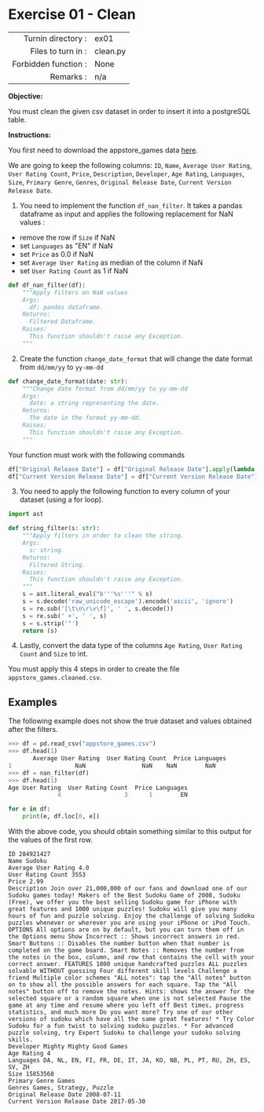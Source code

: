 # Exercise 01 - Clean

|                         |                    |
| -----------------------:| ------------------ |
|   Turnin directory :    |  ex01              |
|   Files to turn in :    |  clean.py          |
|   Forbidden function :  |  None              |
|   Remarks :             |  n/a               |


**Objective:**

You must clean the given csv dataset in order to insert it into a postgreSQL table.

**Instructions:**

You first need to download the appstore_games data [here](https://www.kaggle.com/tristan581/17k-apple-app-store-strategy-games/download).

We are going to keep the following columns: `ID`, `Name`, `Average User Rating`, `User Rating Count`, `Price`, `Description`, `Developer`, `Age Rating`, `Languages`, `Size`, `Primary Genre`, `Genres`, `Original Release Date`, `Current Version Release Date`.

1) You need to implement the function `df_nan_filter`. It takes a pandas dataframe as input and applies the following replacement for NaN values :

* remove the row if `Size` if NaN
* set `Languages` as "EN" if NaN
* set `Price` as 0.0 if NaN
* set `Average User Rating` as median of the column if NaN
* set `User Rating Count` as 1 if NaN

```python
def df_nan_filter(df):
    """Apply filters on NaN values 
    Args:
      df: pandas dataframe.
    Returns:
      Filtered Dataframe.
    Raises:
      This function shouldn't raise any Exception.
    """
```

2) Create the function `change_date_format` that will change the date format from `dd/mm/yy` to `yy-mm-dd`
```python
def change_date_format(date: str):
    """Change date format from dd/mm/yy to yy-mm-dd
    Args:
      date: a string representing the date.
    Returns:
      The date in the format yy-mm-dd.
    Raises:
      This function shouldn't raise any Exception.
    """
```

Your function must work with the following commands

```python
df["Original Release Date"] = df["Original Release Date"].apply(lambda x: change_date_format(x))
df["Current Version Release Date"] = df["Current Version Release Date"].apply(lambda x: change_date_format(x))
```

3) You need to apply the following function to every column of your dataset (using a for loop).

```python
import ast

def string_filter(s: str):
    """Apply filters in order to clean the string.
    Args:
      s: string.
    Returns:
      Filtered String.
    Raises:
      This function shouldn't raise any Exception.
    """
    s = ast.literal_eval("b'''%s'''" % s)
    s = s.decode('raw_unicode_escape').encode('ascii', 'ignore')
    s = re.sub('[\t\n\r\v\f]', ' ', s.decode())
    s = re.sub(' +', ' ', s)
    s = s.strip('"')
    return (s)
```

4) Lastly, convert the data type of the columns `Age Rating`, `User Rating Count` and `Size` to int. 

You must apply this 4 steps in order to create the file `appstore_games.cleaned.csv`.

## Examples

The following example does not show the true dataset and values obtained after the filters.
```python
>>> df = pd.read_csv("appstore_games.csv")
>>> df.head(1)
       Average User Rating  User Rating Count  Price Languages
1                  NaN                NaN    NaN        NaN
>>> df = nan_filter(df)
>>> df.head(1)
Age User Rating  User Rating Count  Price Languages
              4                  3      1        EN
```

```python
for e in df:
    print(e, df.loc[0, e])
```
With the above code, you should obtain something similar to this output for the values of the first row.

```
ID 284921427
Name Sudoku
Average User Rating 4.0
User Rating Count 3553
Price 2.99
Description Join over 21,000,000 of our fans and download one of our Sudoku games today! Makers of the Best Sudoku Game of 2008, Sudoku (Free), we offer you the best selling Sudoku game for iPhone with great features and 1000 unique puzzles! Sudoku will give you many hours of fun and puzzle solving. Enjoy the challenge of solving Sudoku puzzles whenever or wherever you are using your iPhone or iPod Touch. OPTIONS All options are on by default, but you can turn them off in the Options menu Show Incorrect :: Shows incorrect answers in red. Smart Buttons :: Disables the number button when that number is completed on the game board. Smart Notes :: Removes the number from the notes in the box, column, and row that contains the cell with your correct answer. FEATURES 1000 unique handcrafted puzzles ALL puzzles solvable WITHOUT guessing Four different skill levels Challenge a friend Multiple color schemes "ALL notes": tap the "All notes" button on to show all the possible answers for each square. Tap the "All notes" button off to remove the notes. Hints: shows the answer for the selected square or a random square when one is not selected Pause the game at any time and resume where you left off Best times, progress statistics, and much more Do you want more? Try one of our other versions of sudoku which have all the same great features! * Try Color Sudoku for a fun twist to solving sudoku puzzles. * For advanced puzzle solving, try Expert Sudoku to challenge your sudoku solving skills.
Developer Mighty Mighty Good Games
Age Rating 4
Languages DA, NL, EN, FI, FR, DE, IT, JA, KO, NB, PL, PT, RU, ZH, ES, SV, ZH
Size 15853568
Primary Genre Games
Genres Games, Strategy, Puzzle
Original Release Date 2008-07-11
Current Version Release Date 2017-05-30
```